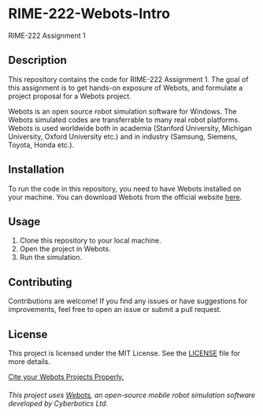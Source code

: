 # RIME-222-Webots-Intro

RIME-222 Assignment 1

## Description

This repository contains the code for RIME-222 Assignment 1. The goal of this assignment is to get hands-on exposure of Webots, and formulate a project proposal for a Webots project.

Webots is an open source robot simulation software for Windows. The Webots simulated codes are transferrable to many real robot platforms. Webots is used worldwide both in academia (Stanford University, Michigan University, Oxford University etc.) and in industry (Samsung, Siemens, Toyota, Honda etc.).

## Installation

To run the code in this repository, you need to have Webots installed on your machine. You can download Webots from the official website [here](http://www.cyberbotics.com).

## Usage

1. Clone this repository to your local machine.
2. Open the project in Webots.
3. Run the simulation.

## Contributing

Contributions are welcome! If you find any issues or have suggestions for improvements, feel free to open an issue or submit a pull request.

## License

This project is licensed under the MIT License. See the [LICENSE](LICENSE) file for more details.

[Cite your Webots Projects Properly.](https://cyberbotics.com/doc/guide/citing-webots)

###### _This project uses [Webots](http://www.cyberbotics.com), an open-source mobile robot simulation software developed by Cyberbotics Ltd._
